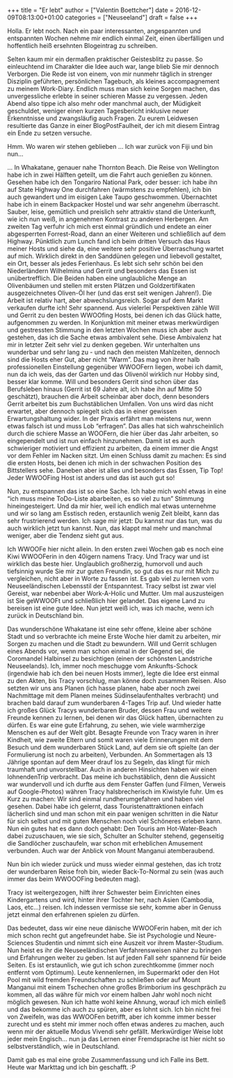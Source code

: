 +++
title = "Er lebt"
author = ["Valentin Boettcher"]
date = 2016-12-09T08:13:00+01:00
categories = ["Neuseeland"]
draft = false
+++

Holla. Er lebt noch. Nach ein paar interessanten, angespannten und
entspannten Wochen nehme mir endlich einmal Zeit, einen überfälligen
und hoffentlich heiß ersehnten Blogeintrag zu schreiben.

Selten kaum mir ein dermaßen praktischer Geistesblitz zu passe. So
einleuchtend im Charakter die Idee auch war, lange blieb Sie mir
dennoch Verborgen. Die Rede ist von einem, von mir nunmehr täglich in
strenger Disziplin geführten, persönlichen Tagebuch, als kleines
accompagnement zu meinem Work-Diary. Endlich muss man sich keine
Sorgen machen, das unvergessliche erlebte in seiner schieren Masse zu
vergessen. Jeden Abend also tippe ich also mehr oder manchmal auch,
der Müdigkeit geschuldet, weniger einen kurzen Tagesbericht inklusive
neuer Erkenntnisse und zwangsläufig auch Fragen. Zu eurem Leidwesen
resultierte das Ganze in einer BlogPostFaulheit, der ich mit diesem
Eintrag ein Ende zu setzen versuche.

Hmm. Wo waren wir stehen geblieben … Ich war zurück von Fiji und bin
nun…

… In Whakatane, genauer nahe Thornton Beach. Die Reise von Wellington
habe ich in zwei Hälften geteilt, um die Fahrt auch genießen zu
können. Gesehen habe ich den Tongariro National Park, oder besser: ich
habe ihn auf State Highway One durchfahren (wärmstens zu empfehlen),
ich bin auch gewandert und im eisigen Lake Taupo
geschwommen. Übernachtet habe ich in einem Backpacker Hostel und war
sehr angenehm überrascht. Sauber, leise, gemütlich und preislich sehr
attraktiv stand die Unterkunft, wie ich nun weiß, in angenehmen
Kontrast zu anderen Herbergen.  Am zweiten Tag verfuhr ich mich erst
einmal gründlich und endete an einer abgesperrten Forrest-Road, dann
an einer Weiteren und schließlich auf dem Highway. Pünktlich zum Lunch
fand ich beim dritten Versuch das Haus meiner Hosts und siehe da, eine
weitere sehr positive Überraschung wartet auf mich. Wirklich direkt in
den Sanddünen gelegen und liebevoll gestaltet, ein Ort, besser als
jedes Ferienhaus. Es lebt sich sehr schön bei den Niederländern
Wilhelmina und Gerrit und besonders das Essen ist unübertrefflich. Die
Beiden haben eine unglaubliche Menge an Olivenbäumen und stellen mit
ersten Plätzen und Goldzertifikaten ausgezeichnetes Oliven-Öl her (und
das erst seit wenigen Jahren!). Die Arbeit ist relativ hart, aber
abwechslungsreich. Sogar auf dem Markt verkaufen durfte ich! Sehr
spannend. Aus vielerlei Perspektiven zähle Will und Gerrit zu den
besten WWOOfing Hosts, bei denen ich das Glück hatte, aufgenommen zu
werden. In Konjunktion mit meiner etwas merkwürdigen und gestressten
Stimmung in den letzten Wochen muss ich aber auch gestehen, das ich
die Sache etwas ambivalent sehe. Diese Ambivalenz hat mir in letzter
Zeit sehr viel zu denken gegeben. Wir unterhalten uns wunderbar und
sehr lang zu - und nach den meisten Mahlzeiten, dennoch sind die Hosts
eher Gut, aber nicht “Warm”. Das mag von ihrer halb professionellen
Einstellung gegenüber WWOOFern liegen, wobei ich damit, nun da ich
weis, das der Garten und das Olivenöl wirklich nur Hobby sind, besser
klar komme. Will und besonders Gerrit sind schon über das Berufsleben
hinaus (Gerrit ist 69 Jahre alt, ich habe ihn auf Mitte 50 geschätzt),
brauchen die Arbeit scheinbar aber doch, denn besonders Gerrit
arbeitet bis zum Buchstäblichen Umfallen. Von uns wird das nicht
erwartet, aber dennoch spiegelt sich das in einer gewissen
Erwartungshaltung wider. In der Praxis erfährt man meistens nur, wenn
etwas falsch ist und muss Lob “erfragen”. Das alles hat sich
wahrscheinlich durch die schiere Masse an WOOFern, die hier über das
Jahr arbeiten, so eingependelt und ist nun einfach hinzunehmen. Damit
ist es auch schwieriger motiviert und effizient zu arbeiten, da einem
immer die Angst vor dem Fehler im Nacken sitzt. Um einen Schluss damit
zu machen: Es sind die ersten Hosts, bei denen ich mich in der
schwachen Position des Bittstellers sehe. Daneben aber ist alles und
besonders das Essen, Tip Top! Jeder WWOOFing Host ist anders und das
ist auch gut so!

Nun, zu entspannen das ist so eine Sache. Ich habe mich wohl etwas in
eine “ich muss meine ToDo-Liste abarbeiten, es so viel zu tun”
Stimmung hineingesteigert. Und da mir hier, weil ich endlich mal etwas
unternehme und wir so lang am Esstisch reden, erstaunlich wenig Zeit
bleibt, kann das sehr frustrierend werden. Ich sage mir jetzt: Du
kannst nur das tun, was du auch wirklich jetzt tun kannst. Nun, das
klappt mal mehr und manchmal weniger, aber die Tendenz sieht gut aus.

Ich WWOOFe hier nicht allein. In den ersten zwei Wochen gab es noch
eine Kiwi WWOOFerin in den 40igern namens Tracy. Und Tracy war und ist
wirklich das beste hier. Unglaublich großherzig, humorvoll und auch
tiefsinnig wurde Sie mir zur guten Freundin, so gut das es nur mit
Mich zu vergleichen, nicht aber in Worte zu fassen ist. Es gab viel zu
lernen vom Neuseeländischen Lebensstil der Entspanntest. Tracy selbst
ist zwar viel Gereist, war nebenbei aber Work-A-Holic und Mutter. Um
mal auszusteigen ist Sie geWWOOFt und schließlich hier gelandet. Das
eigene Land zu bereisen ist eine gute Idee. Nun jetzt weiß ich, was
ich mache, wenn ich zurück in Deutschland bin.

Das wunderschöne Whakatane ist eine sehr offene, kleine aber schöne
Stadt und so verbrachte ich meine Erste Woche hier damit zu arbeiten,
mir Sorgen zu machen und die Stadt zu bewundern. Will und Gerrit
schlugen eines Abends vor, wenn man schon einmal in der Gegend sei,
die Coromandel Halbinsel zu besichtigen (einen der schönsten
Landstriche Neuseelands). Ich, immer noch meschugge vom
Ankunfts-Schock (irgendwie hab ich den bei neuen Hosts immer), legte
die Idee erst einmal zu den Akten, bis Tracy vorschlug, man könne doch
zusammen Reisen. Also setzten wir uns ans Planen (ich hasse planen,
habe aber noch zwei Nachmittage mit dem Planen meines
Südinselaufenthaltes verbracht) und brachen bald darauf zum
wunderbaren 4-Tages Trip auf. Und wieder hatte ich großes Glück Tracys
wunderbaren Bruder, dessen Frau und weitere Freunde kennen zu lernen,
bei denen wir das Glück hatten, übernachten zu dürfen. Es war eine
gute Erfahrung, zu sehen, wie viele warmherzige Menschen es auf der
Welt gibt. Besagte Freunde von Tracy waren in ihrer Kindheit, wie
zweite Eltern und somit waren viele Erinnerungen mit dem Besuch und
dem wunderbaren Stück Land, auf dem sie oft spielte (an der
Formulierung ist noch zu arbeiten), Verbunden. An Sommertagen als 13
Jährige spontan auf dem Meer drauf los zu Segeln, das klingt für mich
traumhaft und unvorstellbar.  Auch in anderen Hinsichten haben wir
einen lohnendenTrip verbracht. Das meine ich buchstäblich, denn die
Aussicht war wundervoll und ich durfte aus dem Fenster Gaffen (und
Filmen, Verweis auf Google-Photos) währen Tracy halsbrecherisch im
Kiwistyle fuhr. Um es Kurz zu machen: Wir sind einmal
rundherumgefahren und haben viel gesehen. Dabei habe ich gelernt, dass
Touristenattraktionen einfach lächerlich sind und man schon mit ein
paar wenigen schritten in die Natur für sich selbst und mit guten
Menschen noch viel Schöneres erleben kann. Nun ein gutes hat es dann
doch gehabt: Den Touris am Hot-Water-Beach dabei zuzuschauen, wie sie
sich, Schulter an Schulter stehend, gegenseitig die Sandlöcher
zuschaufeln, war schon mit erheblichen Amusement verbunden. Auch war
der Anblick von Mount Manganui atemberaubend.

Nun bin ich wieder zurück und muss wieder einmal gestehen, das ich
trotz der wunderbaren Reise froh bin, wieder Back-To-Normal zu sein
(was auch immer das beim WWOOOFing bedeuten mag).

Tracy ist weitergezogen, hilft ihrer Schwester beim Einrichten eines
Kindergartens und wird, hinter ihrer Tochter her, nach Asien
(Cambodia, Laos, etc…) reisen. Ich indessen vermisse sie sehr, komme
aber in Genuss jetzt einmal den erfahrenen spielen zu dürfen.

Das bedeutet, dass wir eine neue dänische WWOOFerin haben, mit der ich
mich schon recht gut angefreundet habe. Sie ist Psychologie und
Neure-Sciences Studentin und nimmt sich eine Auszeit vor ihrem
Master-Studium. Nun heist es ihr die Neuseeländischen Verfahrensweisen
näher zu bringen und Erfahrungen weiter zu geben. Ist auf jeden Fall
sehr spannend für beide Seiten.  Es ist erstaunlich, wie gut ich schon
zurechtkomme (immer noch entfernt vom Optimum). Leute kennenlernen, im
Supermarkt oder den Hot Pool mit wild fremden Freundschaften zu
schließen oder auf Mount Manganui mit einem Tschechen ohne großes
Brimborium ins geschpräch zu kommen, all das währe für mich vor einem
halben Jahr wohl noch nicht möglich gewesen. Nun ich hatte wohl keine
Ahnung, worauf ich mich einließ und das bekomme ich auch zu spüren,
aber es lohnt sich. Ich bin nicht frei von Zweifeln, was das WWOOFen
betrifft, aber ich komme immer besser zurecht und es steht mir immer
noch offen etwas anderes zu machen, auch wenn mir der aktuelle Modus
Vivendi sehr gefällt. Merkwürdiger Weise lobt jeder mein
Engisch... nun ja das Lernen einer Fremdsprache ist hier nicht so
selbstverständlich, wie in Deutschland.

Damit gab es mal eine grobe Zusammenfassung und ich Falle ins
Bett. Heute war Markttag und ich bin geschafft. :P